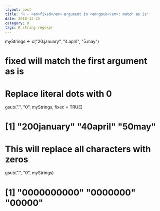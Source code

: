 ```yaml
---
layout: post
title: "R - <em>fixed</em> argument in <em>gsub</em>: match as is"
date: 2018-12-25
category: R
tags: R string regexpr
---
```


myStrings <- c("20.january", "4.april", "5.may")

# fixed will match the first argument as is
# Replace literal dots with 0
gsub(".", "0", myStrings, fixed = TRUE)
# [1] "200january" "40april"    "50may"

# This will replace all characters with zeros
gsub(".", "0", myStrings)
# [1] "0000000000" "0000000"    "00000"     

